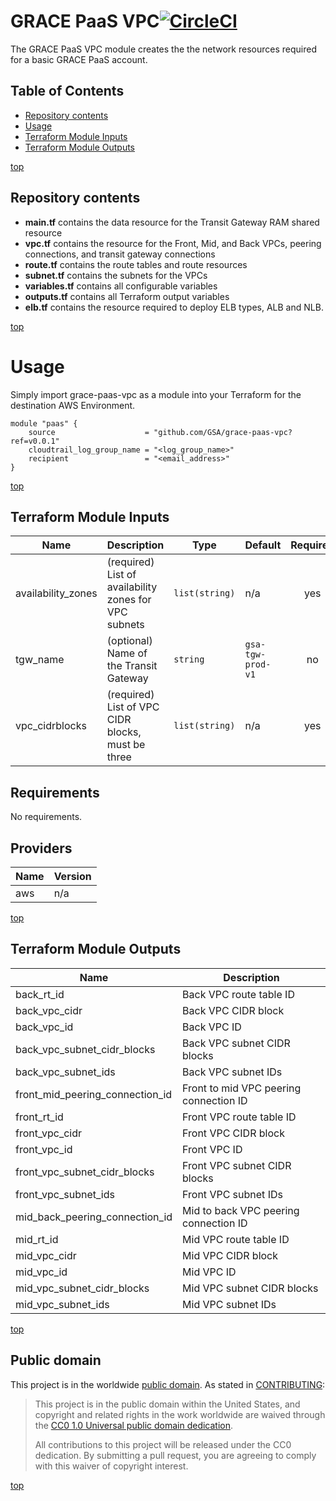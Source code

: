 # <a name="top">GRACE PaaS VPC</a>[![CircleCI](https://circleci.com/gh/GSA/grace-paas-vpc.svg?style=svg)](https://circleci.com/gh/GSA/grace-paas-vpc)

The GRACE PaaS VPC module creates the the network resources required for a basic GRACE PaaS account.

## Table of Contents

- [Repository contents](#repository-contents)
- [Usage](#usage)
- [Terraform Module Inputs](#terraform-module-inputs)
- [Terraform Module Outputs](#terraform-module-outputs)

[top](#top)

## Repository contents

- **main.tf** contains the data resource for the Transit Gateway RAM shared resource
- **vpc.tf** contains the resource for the Front, Mid, and Back VPCs, peering connections, and transit gateway connections
- **route.tf** contains the route tables and route resources
- **subnet.tf** contains the subnets for the VPCs
- **variables.tf** contains all configurable variables
- **outputs.tf** contains all Terraform output variables
- **elb.tf** contains the resource required to deploy ELB types, ALB and NLB.

[top](#top)

# Usage

Simply import grace-paas-vpc as a module into your Terraform for the destination AWS Environment.

```
module "paas" {
    source                    = "github.com/GSA/grace-paas-vpc?ref=v0.0.1"
    cloudtrail_log_group_name = "<log_group_name>"
    recipient                 = "<email_address>"
}
```

[top](#top)

## Terraform Module Inputs

| Name | Description | Type | Default | Required |
|------|-------------|------|---------|:--------:|
| availability\_zones | (required) List of availability zones for VPC subnets | `list(string)` | n/a | yes |
| tgw\_name | (optional) Name of the Transit Gateway | `string` | `gsa-tgw-prod-v1` | no |
| vpc\_cidrblocks | (required) List of VPC CIDR blocks, must be three | `list(string)` | n/a | yes |

## Requirements

No requirements.

## Providers

| Name | Version |
|------|---------|
| aws | n/a |

[top](#top)

## Terraform Module Outputs

| Name | Description |
|------|-------------|
| back\_rt\_id | Back VPC route table ID |
| back\_vpc\_cidr | Back VPC CIDR block |
| back\_vpc\_id | Back VPC ID |
| back\_vpc\_subnet\_cidr\_blocks | Back VPC subnet CIDR blocks |
| back\_vpc\_subnet\_ids | Back VPC subnet IDs |
| front\_mid\_peering\_connection\_id | Front to mid VPC peering connection ID |
| front\_rt\_id | Front VPC route table ID |
| front\_vpc\_cidr | Front VPC CIDR block |
| front\_vpc\_id | Front VPC ID |
| front\_vpc\_subnet\_cidr\_blocks | Front VPC subnet CIDR blocks |
| front\_vpc\_subnet\_ids | Front VPC subnet IDs |
| mid\_back\_peering\_connection\_id | Mid to back VPC peering connection ID |
| mid\_rt\_id | Mid VPC route table ID |
| mid\_vpc\_cidr | Mid VPC CIDR block |
| mid\_vpc\_id | Mid VPC ID |
| mid\_vpc\_subnet\_cidr\_blocks | Mid VPC subnet CIDR blocks |
| mid\_vpc\_subnet\_ids | Mid VPC subnet IDs |

[top](#top)

## Public domain

This project is in the worldwide [public domain](LICENSE.md). As stated in [CONTRIBUTING](CONTRIBUTING.md):

> This project is in the public domain within the United States, and copyright and related rights in the work worldwide are waived through the [CC0 1.0 Universal public domain dedication](https://creativecommons.org/publicdomain/zero/1.0/).
>
> All contributions to this project will be released under the CC0 dedication. By submitting a pull request, you are agreeing to comply with this waiver of copyright interest.

[top](#top)
